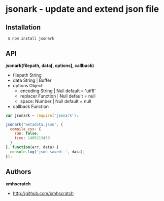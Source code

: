 # jsonark - update and extend json file

## Installation
` $ npm install jsonark`

## API
**jsonark(filepath, data[, options], callback)**
+ filepath String
+ data String | Buffer
+ options Object
  + encoding String | Null default = 'utf8'
  + replacer Function | Null default = null
  +	space: Number | Null default = null
+ callback Function
```js
var jsonark = require('jsonark');

jsonark('metadata.json', {
  compile_css: {
    run: false,
    time: 1405213450
  }
}, function(err, data) {
  console.log('json saved: ', data);
});
```

## Authors

**xmhscratch**

+ http://github.com/xmhscratch
